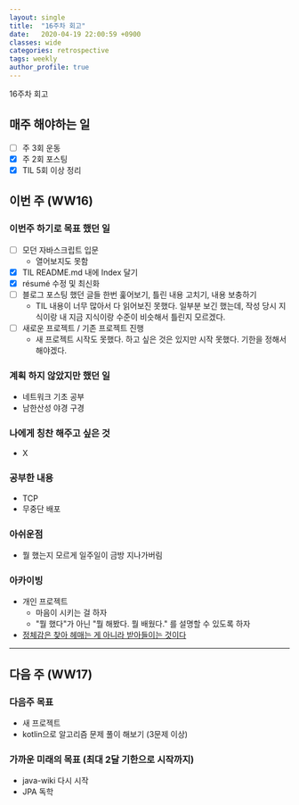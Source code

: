 ```yaml
---
layout: single
title:  "16주차 회고"
date:   2020-04-19 22:00:59 +0900
classes: wide
categories: retrospective
tags: weekly
author_profile: true
---
```


16주차 회고

## 매주 해야하는 일

- [ ] 주 3회 운동
- [x] 주 2회 포스팅
- [x] TIL 5회 이상 정리

## 이번 주 (WW16)

### 이번주 하기로 목표 했던 일

- [ ] 모던 자바스크립트 입문
  - 열어보지도 못함
- [x] TIL README.md 내에 Index 달기
- [x] résumé 수정 및 최신화
- [ ] 블로그 포스팅 했던 글들 한번 훑어보기, 틀린 내용 고치기, 내용 보충하기
  - TIL 내용이 너무 많아서 다 읽어보진 못했다. 일부분 보긴 했는데, 작성 당시 지식이랑 내 지금 지식이랑 수준이 비슷해서 틀린지 모르겠다.
- [ ] 새로운 프로젝트 / 기존 프로젝트 진행
  - 새 프로젝트 시작도 못했다. 하고 싶은 것은 있지만 시작 못했다. 기한을 정해서 해야겠다.

### 계획 하지 않았지만 했던 일

- 네트워크 기초 공부
- 남한산성 야경 구경

### 나에게 칭찬 해주고 싶은 것

- X

### 공부한 내용

- TCP
- 무중단 배포

### 아쉬운점

- 뭘 했는지 모르게 일주일이 금방 지나가버림

### 아카이빙

- 개인 프로젝트
  - 마음이 시키는 걸 하자
  - "뭘 했다"가 아닌 "뭘 해봤다. 뭘 배웠다." 를 설명할 수 있도록 하자
- [정체감은 찾아 헤매는 게 아니라 받아들이는 것이다](https://brunch.co.kr/@sterdam/1324)

---

## 다음 주 (WW17)

### 다음주 목표

- 새 프로젝트
- kotlin으로 알고리즘 문제 풀이 해보기 (3문제 이상)

### 가까운 미래의 목표 (최대 2달 기한으로 시작까지)

- java-wiki 다시 시작
- JPA 독학
